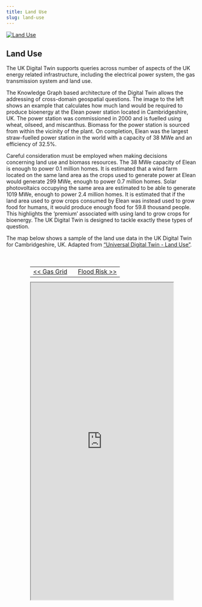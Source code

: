 ```yaml
---
title: Land Use
slug: land-use
---
```


<div class="intro-container three-quarter-width">
	<div class="intro-left">
		<a href="/user/images/digital-twin/land-use-large.jpg" target="_blank" >
			<img src="/user/images/digital-twin/land-use-large.jpg" class="header-image" alt="Land Use" />
		</a>
	</div>
	<div class="intro-center">
		<h2>Land Use</h2>
		<p>The UK Digital Twin supports queries across number of aspects of the UK energy related infrastructure, including the electrical power system, the gas transmission system and land use.​</p>
		<p>The Knowledge Graph based architecture of the Digital Twin allows the addressing of cross-domain geospatial questions. The image to the left shows an example that calculates how much land would be required to produce bioenergy at the Elean power station located in Cambridgeshire, UK. The power station was commissioned in 2000 and is fuelled using wheat, oilseed, and miscanthus. Biomass for the power station is sourced from within the vicinity of the plant. On completion, Elean was the largest straw-fuelled power station in the world with a capacity of 38 MWe and an efficiency of 32.5%.</p>
		<p>Careful consideration must be employed when making decisions concerning land use and biomass resources. The 38 MWe capacity of Elean is enough to power 0.1 million homes. It is estimated that a wind farm located on the same land area as the crops used to generate power at Elean would generate 299 MWe, enough to power 0.7 million homes. Solar photovoltaics occupying the same area are estimated to be able to generate 1019 MWe, enough to power 2.4 million homes. It is estimated that if the land area used to grow crops consumed by Elean was instead used to grow food for humans, it would produce enough food for 59.8 thousand people. This highlights the ‘premium’ associated with using land to grow crops for bioenergy. The UK Digital Twin is designed to tackle exactly these types of question.​</p>
		<p>The map below shows a sample of the land use data in the UK Digital Twin for Cambridgeshire, UK. Adapted from <a href="https://cmclinnovations.com/media/publications/#1597416715432-8-11">“Universal Digital Twin - Land Use”</a>.</p>
	</div>
</div>

<div id="map-container" class="full-width" style="height: 840px; margin-top: 50px;">
	<div id="map-header" style="width: 75%; height: 40px; margin: 0 auto; position: relative;">
		<table width="100%" height="100%" style="margin: auto;">
			<tr>
				<td width="50%" style="text-align: left;">
					<a href="/explore/digital-twin/gas-grid">&lt;&lt; Gas Grid</a>
				</td>
				<td width="50%" style="text-align: right;">
					<a href="/explore/digital-twin/flood-risk">Flood Risk &gt;&gt;</a>
				</td>
			<tr>
		</table>
	</div>
	<div id="map-inner" style="width: 75%; height: 100%; margin: 0 auto; position: relative;">
		<iframe id="map-frame" width="100%" height="100%" src="http://localhost:9999/" />
	</div>
</div>

<br>

[plugin:content-inject](/modular/partners)